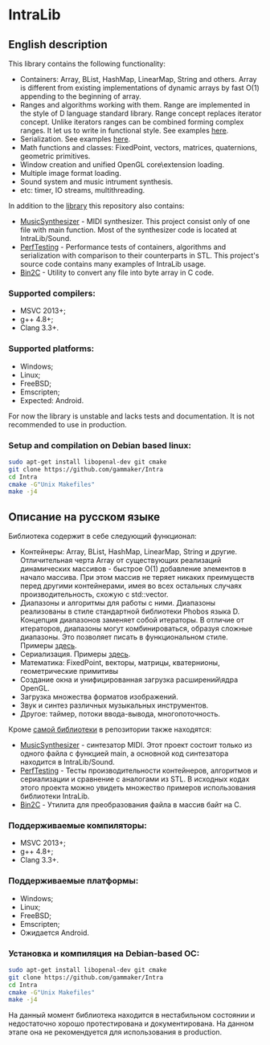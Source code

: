 
# IntraLib

## English description

This library contains the following functionality:
- Containers: Array, BList, HashMap, LinearMap, String and others. Array is different from existing implementations of dynamic arrays by fast O(1) appending to the beginning of array.
- Ranges and algorithms working with them. Range are implemented in the style of D language standard library. Range concept replaces iterator concept. Unlike iterators ranges can be combined forming complex ranges. It let us to write in functional style. See examples [here](PerfTesting/src/PerfTestRanges.cpp).
- Serialization. See examples [here](PerfTesting/src/PerfTestSerialization.cpp).
- Math functions and classes: FixedPoint, vectors, matrices, quaternions, geometric primitives.
- Window creation and unified OpenGL core\extension loading.
- Multiple image format loading.
- Sound system and music intrument synthesis.
- etc: timer, IO streams, multithreading.

In addition to the [library](IntraLib) this repository also contains:
- [MusicSynthesizer](MusicSynthesizer) - MIDI synthesizer. This project consist only of one file with main function. Most of the synthesizer code is located at IntraLib/Sound.
- [PerfTesting](PerfTesting) - Performance tests of containers, algorithms and serialization with comparison to their counterparts in STL. This project's source code contains many examples of IntraLib usage.
- [Bin2C](Bin2C) - Utility to convert any file into byte array in C code.
 
### Supported compilers:
- MSVC 2013+;
- g++ 4.8+;
- Clang 3.3+.

### Supported platforms:
- Windows;
- Linux;
- FreeBSD;
- Emscripten;
- Expected: Android.


For now the library is unstable and lacks tests and documentation. It is not recommended to use in production.

### Setup and compilation on Debian based linux:
```bash
sudo apt-get install libopenal-dev git cmake
git clone https://github.com/gammaker/Intra
cd Intra
cmake -G"Unix Makefiles"
make -j4
```


## Описание на русском языке

Библиотека содержит в себе следующий функционал:
- Контейнеры: Array, BList, HashMap, LinearMap, String и другие. Отличительная черта Array от существующих реализаций динамических массивов - быстрое O(1) добавление элементов в начало массива. При этом массив не теряет никаких преимуществ перед другими контейнерами, имея во всех остальных случаях производительность, схожую с std::vector.
- Диапазоны и алгоритмы для работы с ними. Диапазоны реализованы в стиле стандартной библиотеки Phobos языка D. Концепция диапазонов заменяет собой итераторы. В отличие от итераторов, диапазоны могут комбинироваться, образуя сложные диапазоны. Это позволяет писать в функциональном стиле. Примеры [здесь](PerfTesting/src/PerfTestRanges.cpp).
- Сериализация. Примеры [здесь](PerfTesting/src/PerfTestSerialization.cpp).
- Математика: FixedPoint, векторы, матрицы, кватернионы, геометрические примитивы
- Создание окна и унифицированная загрузка расширений\ядра OpenGL.
- Загрузка множества форматов изображений.
- Звук и синтез различных музыкальных инструментов.
- Другое: таймер, потоки ввода-вывода, многопоточность.

Кроме [самой библиотеки](IntraLib) в репозитории также находятся:
- [MusicSynthesizer](MusicSynthesizer) - синтезатор MIDI. Этот проект состоит только из одного файла с функцией main, а основной код синтезатора находится в IntraLib/Sound.
- [PerfTesting](PerfTesting) - Тесты производительности контейнеров, алгоритмов и сериализации и сравнение с аналогами из STL. В исходных кодах этого проекта можно увидеть множество примеров использования библиотеки IntraLib.
- [Bin2C](Bin2C) - Утилита для преобразования файла в массив байт на C.
 

### Поддерживаемые компиляторы:
- MSVC 2013+;
- g++ 4.8+;
- Clang 3.3+.
 

### Поддерживаемые платформы:
- Windows;
- Linux;
- FreeBSD;
- Emscripten;
- Ожидается Android.


### Установка и компиляция на Debian-based ОС:
```bash
sudo apt-get install libopenal-dev git cmake
git clone https://github.com/gammaker/Intra
cd Intra
cmake -G"Unix Makefiles"
make -j4
```

На данный момент библиотека находится в нестабильном состоянии и недостаточно хорошо протестирована и документирована. На данном этапе она не рекомендуется для использования в production.
